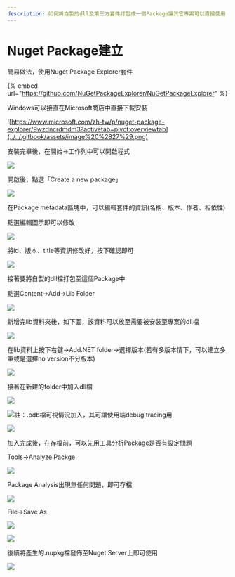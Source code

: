 ```yaml
---
description: 如何將自製的dll及第三方套件打包成一個Package讓其它專案可以直接使用
---
```


# Nuget Package建立

簡易做法，使用Nuget Package Explorer套件

{% embed url="https://github.com/NuGetPackageExplorer/NuGetPackageExplorer" %}

Windows可以接直在Microsoft商店中直接下載安裝

![https://www.microsoft.com/zh-tw/p/nuget-package-explorer/9wzdncrdmdm3?activetab=pivot:overviewtab](../../.gitbook/assets/image%20%2827%29.png)

安裝完畢後，在開始→工作列中可以開啟程式

![](../../.gitbook/assets/image%20%2854%29.png)

開啟後，點選「Create a new package」

![](../../.gitbook/assets/image%20%28427%29.png)

在Package metadata區塊中，可以編輯套件的資訊\(名稱、版本、作者、相依性\)

點選編輯圖示即可以修改

![](../../.gitbook/assets/image%20%28128%29.png)

將id、版本、title等資訊修改好，按下確認即可

![](../../.gitbook/assets/image%20%28173%29.png)

接著要將自製的dll檔打包至這個Package中

點選Content→Add→Lib Folder

![](../../.gitbook/assets/image%20%2823%29.png)

新增完lib資料夾後，如下圖，該資料可以放至需要被安裝至專案的dll檔

![](../../.gitbook/assets/image%20%2889%29.png)

在lib資料上按下右鍵→Add.NET folder→選擇版本\(若有多版本情下，可以建立多筆或是選擇no version不分版本\)

![](../../.gitbook/assets/image%20%28174%29.png)

接著在新建的folder中加入dll檔

![](../../.gitbook/assets/image%20%2871%29.png)

![&#x8A3B;&#xFF1A;.pdb&#x6A94;&#x53EF;&#x8996;&#x60C5;&#x6CC1;&#x52A0;&#x5165;&#xFF0C;&#x5176;&#x53EF;&#x8B93;&#x4F7F;&#x7528;&#x7AEF;debug tracing&#x7528;](../../.gitbook/assets/image%20%28230%29.png)

![](../../.gitbook/assets/image%20%28325%29.png)

加入完成後，在存檔前，可以先用工具分析Package是否有設定問題

Tools→Analyze Packge

![](../../.gitbook/assets/image%20%28183%29.png)

Package Analysis出現無任何問題，即可存檔

![](../../.gitbook/assets/image%20%28337%29.png)

File→Save As

![](../../.gitbook/assets/image%20%2816%29.png)

![](../../.gitbook/assets/image%20%28217%29.png)

後續將產生的.nupkg檔發佈至Nuget Server上即可使用

![](../../.gitbook/assets/image%20%28138%29.png)

